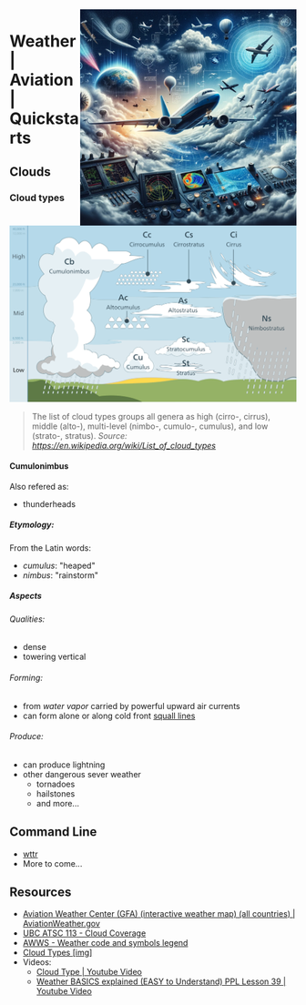 <img src="assets/weather.webp" alt="Aviation weather" style="width: 380px;" align="right">

# Weather | Aviation | Quickstarts

## Clouds
### Cloud types
![](./assets/Cloud_types_en.svg)

> The list of cloud types groups all genera as high (cirro-, cirrus), middle (alto-), multi-level (nimbo-, cumulo-, cumulus), and low (strato-, stratus).
*Source: https://en.wikipedia.org/wiki/List_of_cloud_types*

#### Cumulonimbus
Also refered as: 
- thunderheads

##### Etymology: 
From the Latin words: 
- *cumulus*: "heaped"
- *nimbus*: "rainstorm"

##### Aspects
###### Qualities:
- dense
- towering vertical

###### Forming:
- from *water vapor* carried by powerful upward air currents
- can form alone or along cold front [squall lines](https://en.wikipedia.org/wiki/Squall_line)

###### Produce:
- can produce lightning
- other dangerous sever weather
   - tornadoes
   - hailstones
   - and more...

## Command Line
- [wttr](http://wttr.in)
- More to come...

## Resources
- [Aviation Weather Center (GFA) (interactive weather map) (all countries) | AviationWeather.gov](https://aviationweather.gov/gfa/#obs)
- [UBC ATSC 113 - Cloud Coverage](https://www.eoas.ubc.ca/courses/atsc113/flying/met_concepts/01-met_concepts/01c-cloud_coverage/index.html)
- [AWWS - Weather code and symbols legend](https://flightplanning.navcanada.ca/cgi-bin/CreePage.pl?Langue=anglais&NoSession=NS_Inconnu&Page=wxsymbols&TypeDoc=wxsymb)
- [Cloud Types [img]](https://i.imgur.com/apMxFFz.jpg)
- Videos: 
  - [Cloud Type | Youtube Video](https://www.youtube.com/watch?v=oVkECR387gQ)
  - [Weather BASICS explained (EASY to Understand) PPL Lesson 39 | Youtube Video](https://www.youtube.com/watch?v=A4eIGJrntXg)
